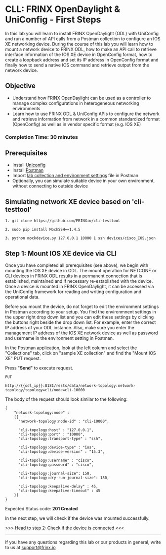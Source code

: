 # CLL: FRINX OpenDaylight & UniConfig - First Steps

In this lab you will learn to install FRINX OpenDaylight (ODL) with UniConfig and run a number of API calls from a Postman collection to configure an IOS XE networking device. During the course of this lab you will learn how to mount a network device to FRINX ODL, how to make an API call to retrieve interface information of the IOS XE device in OpenConfig format, how to create a loopback address and set its IP address in OpenConfig format and finally how to send a native IOS command and retrieve output from the network device.

## Objective

* Understand how FRINX OpenDaylight can be used as a controller to manage complex configurations in heterogeneous networking environments
* Learn how to use FRINX ODL & UniConfig APIs to configure the network and retrieve information from  network in a common standardized format (OpenConfig) as well as in vendor specific format (e.g. IOS XE)

### Completion Time: 30 minutes

## Prerequisites

* Install <a href="https://docs.frinx.io/frinx-odl-distribution/oxygen/getting-started.html">Uniconfig</a>
* Install  <a href="https://www.postman.com/downloads/">Postman</a>
* Import <a href="https://github.com/FRINXio/Postman/tree/carbon/development/learning_labs/part1">lab collection and environment settings</a> file in Postman
* Optionally, you can simulate suitable device in your own environment, without connecting to outside device

## Simulating network XE device based on 'cli-testtool'

```
1. git clone https://github.com/FRINXio/cli-testtool

2. sudo pip install MockSSH==1.4.5

3. python mockdevice.py 127.0.0.1 10000 1 ssh devices/cisco_IOS.json
```

## Step 1: Mount IOS XE device via CLI

Once you have completed all prerequisites (see above), we begin with mounting the IOS XE device in ODL. The mount operation for NETCONF or CLI devices in FRINX ODL results in a permanent connection that is established, maintained and if necessary re-established with the device. Once a device is mounted in FRINX OpenDaylight, it can be accessed via the UniConfig framework for reading and writing configuration and operational data.

Before you mount the device, do not forget to edit the environment settings in Postman according to your setup. You find the environmnent settings in the upper right drop down list and you can edit these settings by clicking the buttons right beside the drop down list. For example, enter the correct IP address of your ODL instance. Also, make sure you enter the management IP address of the IOS XE network device as well as password and username in the environment setting in Postman.

In the Postman application, look at the left column and select the "Collections" tab, click on "sample XE collection" and find the "Mount IOS XE" PUT request.

Press "**Send**" to execute request.



```
PUT

http://{{odl_ip}}:8181/rests/data/network-topology:network-topology/topology=cli/node=cli-10000
```


The body of the request should look similar to the following:

```
{
    "network-topology:node" :
    [{
      "network-topology:node-id" : "cli-10000",
      
      "cli-topology:host" : "127.0.0.1",
      "cli-topology:port" : "10000",
      "cli-topology:transport-type" : "ssh",
      
      "cli-topology:device-type" : "ios",
      "cli-topology:device-version" : "15.3",
      
      "cli-topology:username" : "cisco",
      "cli-topology:password" : "cisco",
      
      "cli-topology:journal-size": 150,
      "cli-topology:dry-run-journal-size": 180,
      
      "cli-topology:keepalive-delay" : 45,
      "cli-topology:keepalive-timeout" : 45
    }]
}
```
Expected Status code: **201 Created**

In the next step, we will check if the device was mounted successfully.

[>>> Head to step 2: Check if the device is connected <<<](2.md)  

---
If you have any questions regarding this lab or our products in general, write to us at [support@frinx.io](mailto:support@frinx.io)
